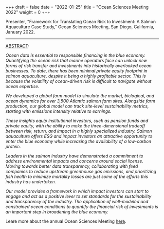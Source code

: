 +++
draft = false
date = "2022-01-25"
title = "Ocean Sciences Meeting 2022"
weight = 0
+++

Presenter, "Framework for Translating Ocean Risk to Investment: A Salmon Aquaculture Case Study," Ocean Sciences Meeting, San Diego, California, January 2022.

<!--more-->

***

[ABSTRACT](https://osm2022.secure-platform.com/a/gallery/rounds/3/details/6721):

_Ocean data is essential to responsible financing in the blue economy. Quantifying the ocean risk that marine operators face can unlock new forms of risk transfer and investments into historically overlooked ocean businesses. To date, there has been minimal private equity footprint in salmon aquaculture, despite it being a highly profitable sector. This is because the volatility of ocean-driven risk is difficult to navigate without ocean expertise._

_We developed a global farm model to simulate the market, biological, and ocean dynamics for over 3,500 Atlantic salmon farm sites. Alongside farm production, our global model can track site-level sustainability metrics, starting with emissions intensity relative to earnings._

_These insights equip institutional investors, such as pension funds and private equity, with the ability to make the three-dimensional tradeoff between risk, return, and impact in a highly specialized industry. Salmon aquaculture offers ESG and impact investors an attractive opportunity to enter the blue economy while increasing the availability of a low-carbon protein._ 

_Leaders in the salmon industry have demonstrated a commitment to address environmental impacts and concerns around social license. Moving towards better data transparency, collaborating with feed companies to reduce upstream greenhouse gas emissions, and prioritizing fish health to minimize mortality losses are just some of the efforts this industry has undertaken._ 

_Our model provides a framework in which impact investors can start to engage and act as a positive lever to set standards for the sustainability and transparency of the industry. The application of well-modeled and constrained ocean conditions to quantify the financial risk of investments is an important step in broadening the blue economy._

Leare more about the annual Ocean Sciences Meeting [here](https://www.agu.org/ocean-sciences-meeting).